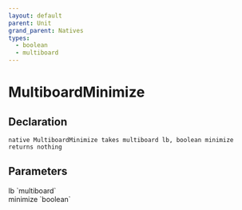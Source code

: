 ```yaml
---
layout: default
parent: Unit
grand_parent: Natives
types:
  - boolean
  - multiboard
---
```


# MultiboardMinimize

## Declaration

```
native MultiboardMinimize takes multiboard lb, boolean minimize returns nothing
```

## Parameters
<dl>
  <dt>lb `multiboard`</dt>
  <dd></dd>

  <dt>minimize `boolean`</dt>
  <dd></dd>
</dl>